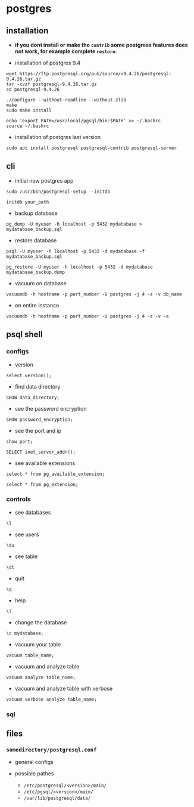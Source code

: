 # postgres

## installation


- **if you dont install or make the `contrib` some postgress features does not work, for example complete `restore`.**

- installation of postgres 9.4

```shell
wget https://ftp.postgresql.org/pub/source/v9.4.26/postgresql-9.4.26.tar.gz
tar -xvzf postgresql-9.4.26.tar.gz
cd postgresql-9.4.26
```

```shell
./configure --without-readline --without-zlib
make
sudo make install

echo 'export PATH=/usr/local/pgsql/bin:$PATH' >> ~/.bashrc
source ~/.bashrc
```

- installation of postgres last version

```shell
sudo apt install postgresql postgresql-contrib postgresql-server
```

## cli

- initial new postgres app

```shell
sudo /usr/bin/postgresql-setup --initdb
```

```shell
initdb your_path
```

- backup database

```shell
pg_dump -U myuser -h localhost -p 5432 mydatabase > mydatabase_backup.sql
```

- restore database

```shell
psql -U myuser -h localhost -p 5432 -d mydatabase -f mydatabase_backup.sql
```

```shell
pg_restore -U myuser -h localhost -p 5432 -d mydatabase mydatabase_backup.dump
```

- vacuum on database

```shell
vacuumdb -h hostname -p port_number -U postgres -j 4 -z -v db_name
```

- on entire instance

```shell
vacuumdb -h hostname -p port_number -U postgres -j 4 -z -v -a
```

## psql shell

### configs

- version

```shell
select version();
```

- find data directory

```shell
SHOW data_directory;
```

- see the password encryption

```shell
SHOW password_encryption;
```

- see the port and ip

```shell
show port;
```

```shell
SELECT inet_server_addr();
```

- see available extensions

```shell
select * from pg_available_extension;
```

```shell
select * from pg_extension;
```

### controls

- see databases

```shell
\l
```

- see users

```shell
\du
```

- see table

```shell
\dt
```

- quit

```shell
\q
```

- help

```shell
\?
```

- change the database

```shell
\c mydatabase;
```

- vacuum your table

```shell
vacuum table_name;
```

- vacuum and analyze table

```shell
vacuum analyze table_name;
```

- vacuum and analyze table with verbose

```shell
vacuum verbose analyze table_name;  
```

### sql

## files

### `somedirectory/postgresql.conf`

- general configs

- possible pathes
  - `/etc/postgresql/<version>/main/`
  - `/etc/pgsql/<version>/main/`
  - `/var/lib/postgresql/data/`
